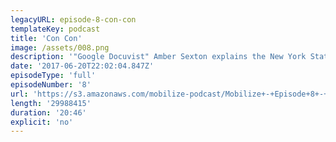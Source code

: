 ```yaml
---
legacyURL: episode-8-con-con
templateKey: podcast
title: 'Con Con'
image: /assets/008.png
description: '"Google Docuvist" Amber Sexton explains the New York State Constitutional Convention Referendum, a little-known ballot initiative that could have a very large impact for the people of New York for generations to come.'
date: '2017-06-20T22:02:04.847Z'
episodeType: 'full'
episodeNumber: '8'
url: 'https://s3.amazonaws.com/mobilize-podcast/Mobilize+-+Episode+8+-+Con+Con.mp3'
length: '29988415'
duration: '20:46'
explicit: 'no'
---
```


